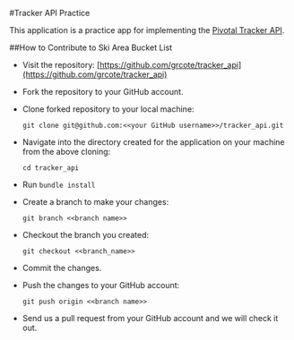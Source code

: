 #Tracker API Practice

This application is a practice app for implementing the [Pivotal Tracker API](https://www.pivotaltracker.com/help/api).

##How to Contribute to Ski Area Bucket List

* Visit the repository: [https://github.com/grcote/tracker_api](https://github.com/grcote/tracker_api)

* Fork the repository to your GitHub account.

* Clone forked repository to your local machine:

    `git clone git@github.com:<<your GitHub username>>/tracker_api.git`

* Navigate into the directory created for the application on your machine from the above cloning:

    `cd tracker_api`

* Run `bundle install`

* Create a branch to make your changes:

    `git branch <<branch name>>`

* Checkout the branch you created:

    `git checkout <<branch_name>>`

* Commit the changes.

* Push the changes to your GitHub account:

    `git push origin <<branch name>>`

* Send us a pull request from your GitHub account and we will check it out.
